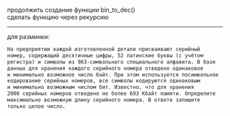 
продолжить создание функции bin_to_dec()  
сделать функцию через рекурсию  

---  

для разминки:  

```txt
На предприятии каждой изготовленной детали присваивают серийный
номер, содержащий десятичные цифры, 52 латинские буквы (с учётом
регистра) и символы из 963-символьного специального алфавита. В базе
данных для хранения каждого серийного номера отведено одинаковое
и минимально возможное число байт. При этом используется посимвольное
кодирование серийных номеров, все символы кодируются одинаковым
и минимально возможным числом бит. Известно, что для хранения
2000 серийных номеров отведено не более 693 Кбайт памяти. Определите
максимально возможную длину серийного номера. В ответе запишите
только целое число.
```

